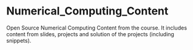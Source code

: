 # Numerical_Computing_Content
Open Source Numerical Computing Content from the course. It includes content from slides, projects and solution of the projects (including snippets).
